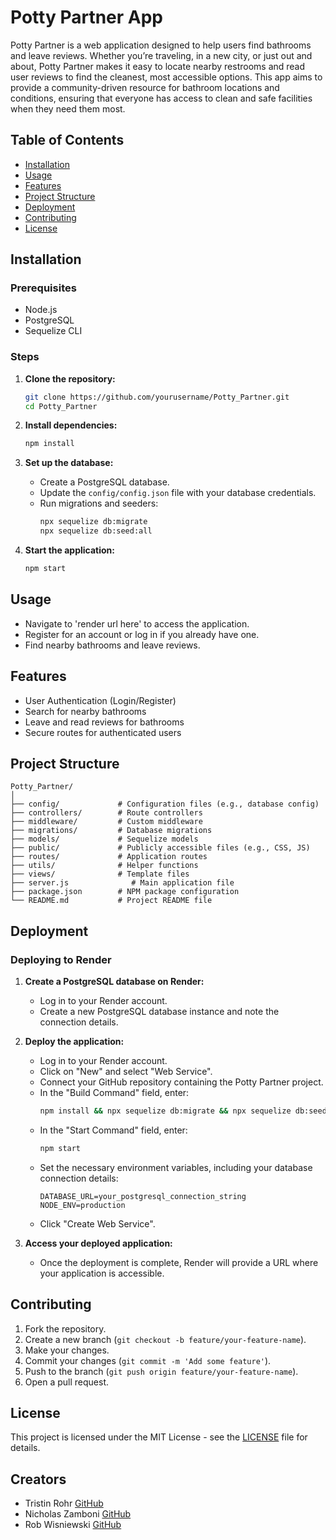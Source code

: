 # Potty Partner App

Potty Partner is a web application designed to help users find bathrooms and leave reviews. Whether you’re traveling, in a new city, or just out and about, Potty Partner makes it easy to locate nearby restrooms and read user reviews to find the cleanest, most accessible options. This app aims to provide a community-driven resource for bathroom locations and conditions, ensuring that everyone has access to clean and safe facilities when they need them most.

## Table of Contents
- [Installation](#installation)
- [Usage](#usage)
- [Features](#features)
- [Project Structure](#project-structure)
- [Deployment](#deployment)
- [Contributing](#contributing)
- [License](#license)

## Installation

### Prerequisites
- Node.js
- PostgreSQL
- Sequelize CLI

### Steps

1. **Clone the repository:**
   ```bash
   git clone https://github.com/yourusername/Potty_Partner.git
   cd Potty_Partner
   ```

2. **Install dependencies:**
   ```bash
   npm install
   ```

3. **Set up the database:**
   - Create a PostgreSQL database.
   - Update the `config/config.json` file with your database credentials.
   - Run migrations and seeders:
     ```bash
     npx sequelize db:migrate
     npx sequelize db:seed:all
     ```

4. **Start the application:**
   ```bash
   npm start
   ```

## Usage

- Navigate to 'render url here' to access the application.
- Register for an account or log in if you already have one.
- Find nearby bathrooms and leave reviews.

## Features

- User Authentication (Login/Register)
- Search for nearby bathrooms
- Leave and read reviews for bathrooms
- Secure routes for authenticated users

## Project Structure

```
Potty_Partner/
│
├── config/             # Configuration files (e.g., database config)
├── controllers/        # Route controllers
├── middleware/         # Custom middleware
├── migrations/         # Database migrations
├── models/             # Sequelize models
├── public/             # Publicly accessible files (e.g., CSS, JS)
├── routes/             # Application routes
├── utils/              # Helper functions
├── views/              # Template files
├── server.js              # Main application file
├── package.json        # NPM package configuration
└── README.md           # Project README file
```

## Deployment

### Deploying to Render

1. **Create a PostgreSQL database on Render:**
   - Log in to your Render account.
   - Create a new PostgreSQL database instance and note the connection details.

2. **Deploy the application:**
   - Log in to your Render account.
   - Click on "New" and select "Web Service".
   - Connect your GitHub repository containing the Potty Partner project.
   - In the "Build Command" field, enter:
     ```bash
     npm install && npx sequelize db:migrate && npx sequelize db:seed:all
     ```
   - In the "Start Command" field, enter:
     ```bash
     npm start
     ```
   - Set the necessary environment variables, including your database connection details:
     ```
     DATABASE_URL=your_postgresql_connection_string
     NODE_ENV=production
     ```
   - Click "Create Web Service".

3. **Access your deployed application:**
   - Once the deployment is complete, Render will provide a URL where your application is accessible.

## Contributing

1. Fork the repository.
2. Create a new branch (`git checkout -b feature/your-feature-name`).
3. Make your changes.
4. Commit your changes (`git commit -m 'Add some feature'`).
5. Push to the branch (`git push origin feature/your-feature-name`).
6. Open a pull request.

## License

This project is licensed under the MIT License - see the [LICENSE](LICENSE) file for details.

## Creators
- Tristin Rohr [GitHub](https://github.com/TristinRohr)
- Nicholas Zamboni [GitHub](https://github.com/ndzamboni)
- Rob Wisniewski [GitHub](https://github.com/contra19)